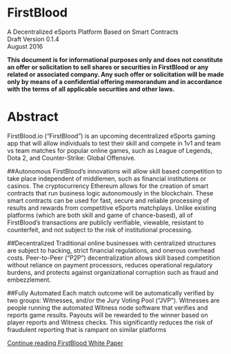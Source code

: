 # FirstBlood

A Decentralized eSports Platform Based on Smart Contracts <br>
Draft Version 0.1.4 <br>
August 2016 <br>

__This document is for informational purposes only and does not constitute an offer or solicitation to sell shares or securities in FirstBlood or any related or associated company. Any such offer or solicitation will be made only by means of a confidential offering memorandum and in accordance with the terms of all applicable securities and other laws.__

# Abstract

FirstBlood.io (“FirstBlood”) is an upcoming decentralized eSports gaming app that will allow individuals to test their skill and compete in 1v1 and team vs team matches for popular online games, such as League of Legends, Dota 2, and Counter-Strike: Global Offensive.

##Autonomous
FirstBlood’s innovations will allow skill based competition to take place independent of middlemen, such as financial institutions or casinos. The cryptocurrency Ethereum allows for the creation of smart contracts that run business logic autonomously in the blockchain. These smart contracts can be used for fast, secure and reliable processing of results and rewards from competitive eSports matchplays. Unlike existing platforms (which are both skill and game of chance-based), all of FirstBlood’s transactions are publicly verifiable, viewable, resistant to counterfeit, and not subject to the risk of institutional processing.

##Decentralized
Traditional online businesses with centralized structures are subject to hacking, strict financial regulations, and onerous overhead costs. Peer-to-Peer (“P2P”) decentralization allows skill based competition without reliance on payment processors, reduces operational regulatory burdens, and protects against organizational corruption such as fraud and embezzlement.

##Fully Automated
Each match outcome will be automatically verified by two groups: Witnesses, and/or the Jury Voting Pool (“JVP”). Witnesses are people running the automated Witness node software that verifies and reports game results. Payouts will be rewarded to the winner based on player reports and Witness checks. This significantly reduces the risk of fraudulent reporting that is rampant on similar platforms


[Continue reading FirstBlood White Paper](FirstBlood_White_Paper.pdf)
